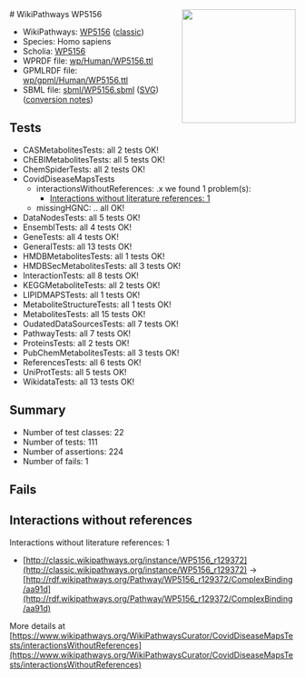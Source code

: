<img style="float: right; width: 200px" src="https://upload.wikimedia.org/wikipedia/commons/thumb/8/83/Wplogo_with_text_500.png/640px-Wplogo_with_text_500.png" />
# WikiPathways WP5156

* WikiPathways: [WP5156](https://wikipathways.org/pathways/WP5156) ([classic](https://classic.wikipathways.org/instance/WP5156))
* Species: Homo sapiens
* Scholia: [WP5156](https://scholia.toolforge.org/wikipathways/WP5156)
* WPRDF file: [wp/Human/WP5156.ttl](../wp/Human/WP5156.ttl)
* GPMLRDF file: [wp/gpml/Human/WP5156.ttl](../wp/gpml/Human/WP5156.ttl)
* SBML file: [sbml/WP5156.sbml](../sbml/WP5156.sbml) ([SVG](../sbml/WP5156.svg)) ([conversion notes](../sbml/WP5156.txt))

## Tests
* CASMetabolitesTests: all 2 tests OK!
* ChEBIMetabolitesTests: all 5 tests OK!
* ChemSpiderTests: all 2 tests OK!
* CovidDiseaseMapsTests
    * interactionsWithoutReferences: .x we found 1 problem(s):
        * [Interactions without literature references: 1](#2e29592f)
    * missingHGNC: .. all OK!
* DataNodesTests: all 5 tests OK!
* EnsemblTests: all 4 tests OK!
* GeneTests: all 4 tests OK!
* GeneralTests: all 13 tests OK!
* HMDBMetabolitesTests: all 1 tests OK!
* HMDBSecMetabolitesTests: all 3 tests OK!
* InteractionTests: all 8 tests OK!
* KEGGMetaboliteTests: all 2 tests OK!
* LIPIDMAPSTests: all 1 tests OK!
* MetaboliteStructureTests: all 1 tests OK!
* MetabolitesTests: all 15 tests OK!
* OudatedDataSourcesTests: all 7 tests OK!
* PathwayTests: all 7 tests OK!
* ProteinsTests: all 2 tests OK!
* PubChemMetabolitesTests: all 3 tests OK!
* ReferencesTests: all 6 tests OK!
* UniProtTests: all 5 tests OK!
* WikidataTests: all 13 tests OK!


## Summary

* Number of test classes: 22
* Number of tests: 111
* Number of assertions: 224
* Number of fails: 1

## Fails

<a name="2e29592f" />

## Interactions without references

Interactions without literature references: 1

* [http://classic.wikipathways.org/instance/WP5156_r129372](http://classic.wikipathways.org/instance/WP5156_r129372) -> [http://rdf.wikipathways.org/Pathway/WP5156_r129372/ComplexBinding/aa91d](http://rdf.wikipathways.org/Pathway/WP5156_r129372/ComplexBinding/aa91d)


More details at [https://www.wikipathways.org/WikiPathwaysCurator/CovidDiseaseMapsTests/interactionsWithoutReferences](https://www.wikipathways.org/WikiPathwaysCurator/CovidDiseaseMapsTests/interactionsWithoutReferences)

